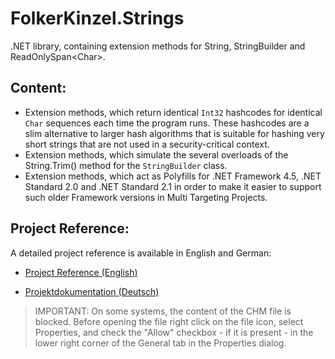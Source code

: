 # FolkerKinzel.Strings
.NET library, containing extension methods for String, StringBuilder and ReadOnlySpan&lt;Char&gt;.

## Content:
* Extension methods, which return identical `Int32` hashcodes for identical `Char` sequences each time the program runs. These hashcodes are a slim alternative to larger hash algorithms that is suitable for hashing very short strings that are not used in a security-critical context. 
* Extension methods, which simulate the several overloads of the String.Trim() method for the `StringBuilder` class.
* Extension methods, which act as Polyfills for .NET Framework 4.5, .NET Standard 2.0 and .NET Standard 2.1 in order to make it easier to support such older Framework versions in Multi Targeting Projects.

## Project Reference:
A detailed project reference is available in English and German:

* [Project Reference (English)](https://github.com/FolkerKinzel/Strings/blob/master/ProjectReference/2.0.0/FolkerKinzel.Strings.Reference.en.chm)

* [Projektdokumentation (Deutsch)](https://github.com/FolkerKinzel/Strings/blob/master/ProjectReference/2.0.0/FolkerKinzel.Strings.Doku.de.chm)

> IMPORTANT: On some systems, the content of the CHM file is blocked. Before opening the file
>  right click on the file icon, select Properties, and check the "Allow" checkbox - if it 
> is present - in the lower right corner of the General tab in the Properties dialog.


